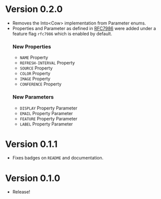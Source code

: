 # Version 0.2.0
- Removes the Into<Cow<str>> implementation from Parameter enums.
- Properties and Parameter as defined in [RFC7986](https://tools.ietf.org/html/rfc7986) were added under a feature flag `rfc7986` which is enabled by default.
  ### New Properties
  - `NAME` Property
  - `REFRESH-INTERVAL` Property
  - `SOURCE` Property
  - `COLOR` Property
  - `IMAGE` Property
  - `CONFERENCE` Property
  ### New Parameters
  - `DISPLAY` Property Parameter
  - `EMAIL` Property Parameter
  - `FEATURE` Property Parameter
  - `LABEL` Property Parameter

# Version 0.1.1
- Fixes badges on `README` and documentation.

# Version 0.1.0
- Release!